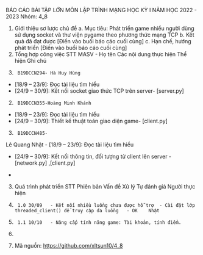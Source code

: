 BÁO CÁO BÀI TẬP LỚN MÔN LẬP TRÌNH MẠNG 
HỌC KỲ I  NĂM HỌC 2022  - 2023
Nhóm: 4_8
1.	Giới thiệu sơ lược chủ đề
a.	Mục tiêu: Phát triển game nhiều người dùng sử dụng socket và thư viện pygame theo phương thức mạng TCP
b.	Kết quả đã đạt được [Điền vào buổi báo cáo cuối cùng]
c.	Hạn chế, hướng phát triển [Điền vào buổi báo cáo cuối cùng]
2.	Tổng hợp công việc
STT	MASV - Họ tên	Các nội dung thực hiện	Thể hiện	Ghi chú
1.		B19DCCN294- Hà Huy Hùng	
-	[18/9 – 23/9]: Đọc tài liệu tìm hiểu
-	[24/9 – 30/9]: Kết nối socket giao thức TCP trên server-	[server.py]	
2.		B19DCCN355-Hoàng Minh Khánh	
-	[18/9 – 23/9]: Đọc tài liệu tìm hiểu
-	[24/9 – 30/9]: Thiết kế thuật toán giao diện game-		[client.py]	
3.		B19DCCN485- 
Lê Quang Nhật	-	[18/9 – 23/9]: Đọc tài liệu tìm hiểu
-	[24/9 – 30/9]: Kết nối thông tin, đối tượng từ client lên server  -	[network.py] ,[client.py]
	
-	
3.	Quá trình phát triển
STT	Phiên bản	Vấn đề	Xử lý	Tự đánh giá	Người thực hiện
1.		1.0 30/09	- Kết nối nhiều luồng chưa được hỗ trợ	- Cài đặt lớp  threaded_client() để truy cập đa luồng	- OK	Nhật
2.		1.1 10/10	- Nâng cấp tính năng game: Tài khoản, tính điểm.			
3.						

4.	Mã nguồn:  https://github.com/xltsun10/4_8
